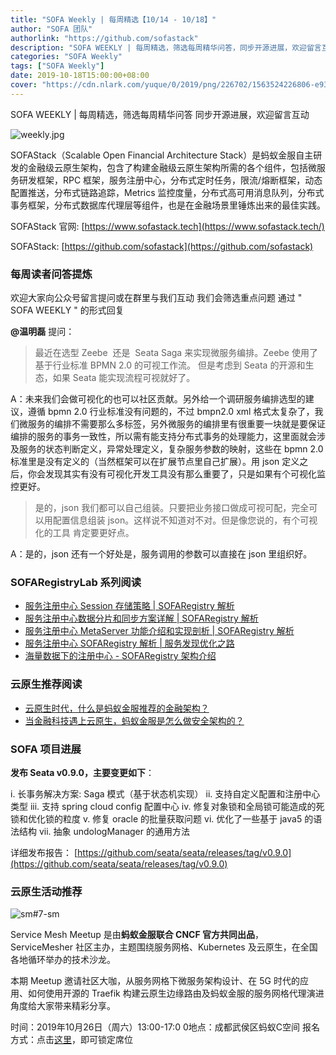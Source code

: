 ```yaml
---
title: "SOFA Weekly | 每周精选【10/14 - 10/18】"
author: "SOFA 团队"
authorlink: "https://github.com/sofastack"
description: "SOFA WEEKLY | 每周精选，筛选每周精华问答，同步开源进展，欢迎留言互动。"
categories: "SOFA Weekly"
tags: ["SOFA Weekly"]
date: 2019-10-18T15:00:00+08:00
cover: "https://cdn.nlark.com/yuque/0/2019/png/226702/1563524226806-e93607a3-1b77-4ca2-8c3c-0384ab966154.png"
---
```


SOFA WEEKLY | 每周精选，筛选每周精华问答
同步开源进展，欢迎留言互动

![weekly.jpg](https://cdn.nlark.com/yuque/0/2019/jpeg/226702/1562925824761-fc720f21-9622-437b-a783-0b0729eda119.jpeg)

SOFAStack（Scalable Open Financial Architecture Stack）是蚂蚁金服自主研发的金融级云原生架构，包含了构建金融级云原生架构所需的各个组件，包括微服务研发框架，RPC 框架，服务注册中心，分布式定时任务，限流/熔断框架，动态配置推送，分布式链路追踪，Metrics 监控度量，分布式高可用消息队列，分布式事务框架，分布式数据库代理层等组件，也是在金融场景里锤炼出来的最佳实践。

SOFAStack 官网: [https://www.sofastack.tech](https://www.sofastack.tech/)

SOFAStack: [https://github.com/sofastack](https://github.com/sofastack)

### 每周读者问答提炼

欢迎大家向公众号留言提问或在群里与我们互动
我们会筛选重点问题
通过 " SOFA WEEKLY " 的形式回复

**@温明磊** 提问：
> 最近在选型 Zeebe  还是  Seata Saga 来实现微服务编排。Zeebe 使用了基于行业标准 BPMN 2.0 的可视工作流。 但是考虑到 Seata 的开源和生态，如果 Seata 能实现流程可视就好了。

A：未来我们会做可视化的也可以社区贡献。另外给一个调研服务编排选型的建议，遵循 bpmn 2.0 行业标准没有问题的，不过 bmpn2.0 xml 格式太复杂了，我们微服务的编排不需要那么多标签，另外微服务的编排里有很重要一块就是要保证编排的服务的事务一致性，所以需有能支持分布式事务的处理能力，这里面就会涉及服务的状态判断定义，异常处理定义，复杂服务参数的映射，这些在 bpmn 2.0 标准里是没有定义的（当然框架可以在扩展节点里自己扩展）。用 json 定义之后，你会发现其实有没有可视化开发工具没有那么重要了，只是如果有个可视化监控更好。

> 是的，json 我们都可以自己组装。只要把业务接口做成可视可配，完全可以用配置信息组装 json。这样说不知道对不对。但是像您说的，有个可视化的工具 肯定要更好点。

A：是的，json 还有一个好处是，服务调用的参数可以直接在 json 里组织好。

### SOFARegistryLab 系列阅读

- [服务注册中心 Session 存储策略 | SOFARegistry 解析](/blog/sofa-registry-session-storage/)
- [服务注册中心数据分片和同步方案详解 | SOFARegistry 解析](/blog/sofa-registry-data-fragmentation-synchronization-scheme/)
- [服务注册中心 MetaServer 功能介绍和实现剖析 | SOFARegistry 解析](/blog/sofa-registry-metaserver-function-introduction/)
- [服务注册中心 SOFARegistry 解析 | 服务发现优化之路](/blog/sofa-registry-service-discovery-optimization/)
- [海量数据下的注册中心 - SOFARegistry 架构介绍](/blog/sofa-registry-introduction/)

### 云原生推荐阅读

- [云原生时代，什么是蚂蚁金服推荐的金融架构？](/blog/ant-financial-native-cloud-financial-architecture/)
- [当金融科技遇上云原生，蚂蚁金服是怎么做安全架构的？](/blog/ant-financial-native-cloud-security-architecture/)

### SOFA 项目进展

**发布 Seata v0.9.0，主要变更如下**：

i. 长事务解决方案: Saga 模式（基于状态机实现）
ii. 支持自定义配置和注册中心类型
iii. 支持 spring cloud config 配置中心
iv. 修复对象锁和全局锁可能造成的死锁和优化锁的粒度
v. 修复 oracle 的批量获取问题
vi. 优化了一些基于 java5 的语法结构
vii. 抽象 undologManager 的通用方法

详细发布报告：
[https://github.com/seata/seata/releases/tag/v0.9.0](https://github.com/seata/seata/releases/tag/v0.9.0)

### 云原生活动推荐

![sm#7-sm](https://cdn.nlark.com/yuque/0/2019/jpeg/226702/1571384698338-771b8dde-11f4-4967-9e3f-63ff2535ff6d.jpeg)

Service Mesh Meetup 是由**蚂蚁金服联合 CNCF 官方共同出品**，ServiceMesher 社区主办，主题围绕服务网格、Kubernetes 及云原生，在全国各地循环举办的技术沙龙。

本期 Meetup 邀请社区大咖，从服务网格下微服务架构设计、在 5G 时代的应用、如何使用开源的 Traefik 构建云原生边缘路由及蚂蚁金服的服务网格代理演进角度给大家带来精彩分享。

时间：2019年10月26日（周六）13:00-17:0
0地点：成都武侯区蚂蚁C空间
报名方式：点击[这里](https://tech.antfin.com/community/activities/949)，即可锁定席位
